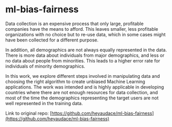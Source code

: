# ml-bias-fairness

Data collection is an expensive process that only large, profitable companies have the means to afford. This leaves smaller, less profitable organizations with no choice but to re-use data, which in some cases might have been collected for a different purpose.

In addition, all demographics are not always equally represented in the data.  There is more data about individuals from major demographics, and less or no data about people from minorities. This leads to a higher error rate for individuals of minority demographics.

In this work, we explore different steps involved in manipulating data and choosing the right algorithm to create unbiased Machine Learning applications. The work was intended and is highly applicable in developing countries where there are not enough resources for data collection, and most of the time the demographics representing the target users are not well represented in the training data.

Link to original repo: [https://github.com/heyaudace/ml-bias-fairness](https://github.com/heyaudace/ml-bias-fairness)

